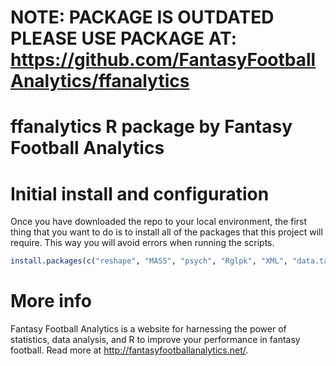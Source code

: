 NOTE: PACKAGE IS OUTDATED PLEASE USE PACKAGE AT: https://github.com/FantasyFootballAnalytics/ffanalytics
=========================



ffanalytics R package by Fantasy Football Analytics
=========================

# Initial install and configuration
Once you have downloaded the repo to your local environment, the first thing that you want to do is to install all of the packages that this project will require.  This way you will avoid errors when running the scripts.
```r
install.packages(c("reshape", "MASS", "psych", "Rglpk", "XML", "data.table"), dependencies=TRUE)
```

# More info
Fantasy Football Analytics is a website for harnessing the power of statistics, data analysis, and R to improve your performance in fantasy football.  Read more at http://fantasyfootballanalytics.net/.
